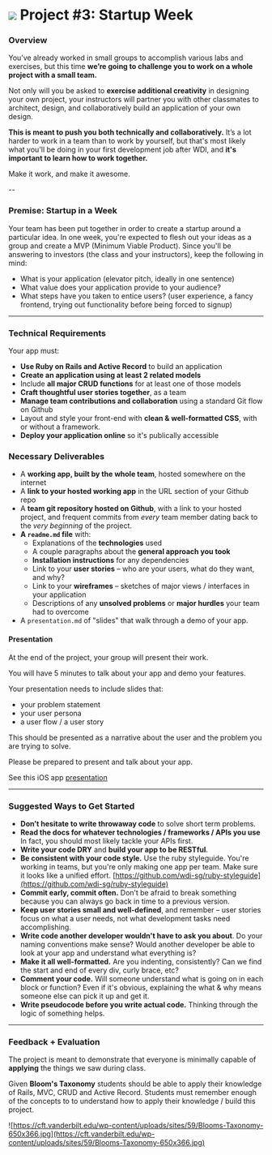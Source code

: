 # ![](https://ga-dash.s3.amazonaws.com/production/assets/logo-9f88ae6c9c3871690e33280fcf557f33.png) Project #3: Startup Week

### Overview

You’ve already worked in small groups to accomplish various labs and exercises, but this time **we’re going to challenge you to work on a whole project with a small team.**

Not only will you be asked to **exercise additional creativity** in designing your own project, your instructors will partner you with other classmates to architect, design, and collaboratively build an application of your own design.

**This is meant to push you both technically and collaboratively.** It’s a lot harder to work in a team than to work by yourself, but that's most likely what you'll be doing in your first development job after WDI, and **it's important to learn how to work together.**

Make it work, and make it awesome.

--

### Premise: Startup in a Week

Your team has been put together in order to create a startup around a particular idea. In one week, you're expected to flesh out your ideas as a group and create a MVP (Minimum Viable Product). Since you'll be answering to investors (the class and your instructors), keep the following in mind:

* What is your application (elevator pitch, ideally in one sentence)
* What value does your application provide to your audience?
* What steps have you taken to entice users? (user experience, a fancy frontend, trying out functionality before being forced to signup)

---

### Technical Requirements

Your app must:

* **Use Ruby on Rails and Active Record** to build an application
* **Create an application using at least 2 related models**
* Include **all major CRUD functions** for at least one of those models
* **Craft thoughtful user stories together**, as a team
* **Manage team contributions and collaboration** using a standard Git flow on Github
* Layout and style your front-end with **clean & well-formatted CSS**, with or without a framework.
* **Deploy your application online** so it's publically accessible



### Necessary Deliverables

* A **working app, built by the whole team**, hosted somewhere on the internet
* A **link to your hosted working app** in the URL section of your Github repo
* A **team git repository hosted on Github**, with a link to your hosted project, and frequent commits from _every_ team member dating back to the _very beginning_ of the project.
* **A ``readme.md`` file** with:
    * Explanations of the **technologies** used
    * A couple paragraphs about the **general approach you took**
    * **Installation instructions** for any dependencies
    * Link to your **user stories** – who are your users, what do they want, and why?
    * Link to your **wireframes** – sketches of major views / interfaces in your application
    * Descriptions of any **unsolved problems** or **major hurdles** your team had to overcome
* A `presentation.md` of "slides" that walk through a demo of your app.

#### Presentation
At the end of the project, your group will present their work.

You will have 5 minutes to talk about your app and demo your features.

Your presentation needs to include slides that:
  - your problem statement
  - your user persona
  - a user flow / a user story

This should be presented as a narrative about the user and the problem you are trying to solve.

Please be prepared to present and talk about your app.

See this iOS app [presentation](https://youtu.be/wFTmQ27S7OQ?t=3571)

---

### Suggested Ways to Get Started

* **Don’t hesitate to write throwaway code** to solve short term problems.
* **Read the docs for whatever technologies / frameworks / APIs you use** In fact, you should most likely tackle your APIs first.
* **Write your code DRY** and **build your app to be RESTful**.
* **Be consistent with your code style.** Use the ruby styleguide. You're working in teams, but you're only making one app per team. Make sure it looks like a unified effort.
[https://github.com/wdi-sg/ruby-styleguide](https://github.com/wdi-sg/ruby-styleguide)
* **Commit early, commit often.** Don’t be afraid to break something because you can always go back in time to a previous version.
* **Keep user stories small and well-defined**, and remember – user stories focus on what a user needs, not what development tasks need accomplishing.
* **Write code another developer wouldn't have to ask you about**. Do your naming conventions make sense? Would another developer be able to look at your app and understand what everything is?
* **Make it all well-formatted.** Are you indenting, consistently? Can we find the start and end of every div, curly brace, etc?
* **Comment your code.** Will someone understand what is going on in each block or function? Even if it's obvious, explaining the what & why means someone else can pick it up and get it.
* **Write pseudocode before you write actual code.** Thinking through the logic of something helps.

---

### Feedback + Evaluation
The project is meant to demonstrate that everyone is minimally capable of __applying__ the things we saw during class.

Given __Bloom's Taxonomy__ students should be able to apply their knowledge of Rails, MVC, CRUD and Active Record. Students must remember enough of the concepts to to understand how to apply their knowledge / build this project.

![https://cft.vanderbilt.edu/wp-content/uploads/sites/59/Blooms-Taxonomy-650x366.jpg](https://cft.vanderbilt.edu/wp-content/uploads/sites/59/Blooms-Taxonomy-650x366.jpg)
